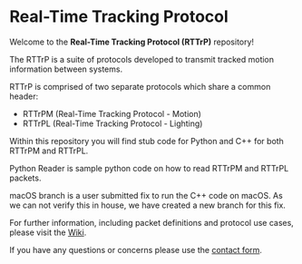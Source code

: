 # Real-Time Tracking Protocol
Welcome to the **Real-Time Tracking Protocol (RTTrP)** repository!

The RTTrP is a suite of protocols developed to transmit tracked motion information between systems.

RTTrP is comprised of two separate protocols which share a common header:

* RTTrPM (Real-Time Tracking Protocol - Motion)
* RTTrPL (Real-Time Tracking Protocol - Lighting)

Within this repository you will find stub code for Python and C++ for both RTTrPM and RTTrPL.

Python Reader is sample python code on how to read RTTrPM and RTTrPL packets.

macOS branch is a user submitted fix to run the C++ code on macOS. As we can not verify this in house, we have created a new branch for this fix.

For further information, including packet definitions and protocol use cases, please visit the [Wiki](https://rttrp.github.io/RTTrP-Wiki/).

If you have any questions or concerns please use the [contact form](https://rttrp.github.io/RTTrP-Wiki/Contact.html).
